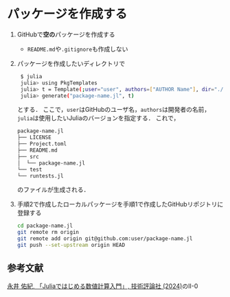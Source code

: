 # パッケージを作成する

1. GitHubで**空の**パッケージを作成する
   - `README.md`や`.gitignore`も作成しない
2. パッケージを作成したいディレクトリで

   ```bash
    $ julia
    julia> using PkgTemplates
    julia> t = Template(;user="user", authors=["AUTHOR Name"], dir="./", julia=v"1.11")
    julia> generate("package-name.jl", t)
   ```

   とする．
   ここで，`user`はGitHubのユーザ名，`authors`は開発者の名前，`julia`は使用したいJuliaのバージョンを指定する．
   これで，

   ```bash
   package-name.jl
   ├── LICENSE
   ├── Project.toml
   ├── README.md
   ├── src
   │  └── package-name.jl
   └── test
   └── runtests.jl
   ```

   のファイルが生成される．

3. 手順2で作成したローカルパッケージを手順1で作成したGitHubリポジトリに登録する

   ```bash
   cd package-name.jl
   git remote rm origin
   git remote add origin git@github.com:user/package-name.jl
   git push --set-upstream origin HEAD
   ```

## 参考文献

[永井 佑紀, 「Juliaではじめる数値計算入門」, 技術評論社 (2024)](https://gihyo.jp/book/2024/978-4-297-14128-8)のII-0
